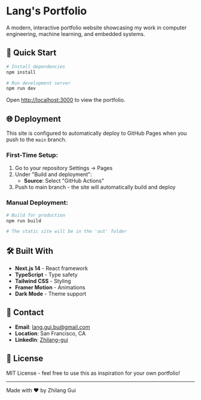 # Lang's Portfolio

A modern, interactive portfolio website showcasing my work in computer engineering, machine learning, and embedded systems.

## 🚀 Quick Start

```bash
# Install dependencies
npm install

# Run development server
npm run dev
```

Open [http://localhost:3000](http://localhost:3000) to view the portfolio.

## 🌐 Deployment

This site is configured to automatically deploy to GitHub Pages when you push to the `main` branch.

### First-Time Setup:
1. Go to your repository Settings → Pages
2. Under "Build and deployment":
   - **Source**: Select "GitHub Actions"
3. Push to main branch - the site will automatically build and deploy

### Manual Deployment:
```bash
# Build for production
npm run build

# The static site will be in the 'out' folder
```

## 🛠️ Built With

- **Next.js 14** - React framework
- **TypeScript** - Type safety
- **Tailwind CSS** - Styling
- **Framer Motion** - Animations
- **Dark Mode** - Theme support

## 📧 Contact

- **Email**: lang.gui.bu@gmail.com
- **Location**: San Francisco, CA
- **LinkedIn**: [Zhilang-gui](https://www.linkedin.com/in/Zhilang-gui)

## 📝 License

MIT License - feel free to use this as inspiration for your own portfolio!

---

Made with ❤️ by Zhilang Gui
